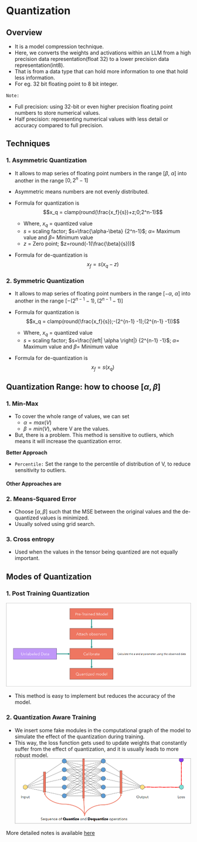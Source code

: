# Quantization
## Overview
- It is a model compression technique.
- Here, we converts the weights and activations within an LLM from a high precision data representation(float 32) to a lower precision data representation(int8).
- That is from a data type that can hold more information to one that hold less information.
- For eg. 32 bit floating point to 8 bit integer.

`Note:`  
- Full precision: using 32-bit or even higher precision floating point numbers to store numerical values.
- Half precision: representing numerical values with less detail or accuracy compared to full precision.
  
## Techniques
### 1. Asymmetric Quantization
- It allows to map series of floating point numbers in the range [$\beta$, $\alpha$] into another in the range $[0, 2^n-1]$
- Asymmetric means numbers are not evenly distributed.
- Formula for quantization is
  $$x_q = clamp(round(\frac{x_f}{s})+z;0;2^n-1)$$

  - Where, $x_q$ = quantized value
  - $s$ = scaling factor; $s=\frac{\alpha-\beta} {2^n-1}$; $\alpha=$ Maximum value and $\beta=$ Minimum value
  - $z$ = Zero point; $z=round(-1(\frac{\beta}{s}))$
- Formula for de-quantization is
  $$x_f = s(x_q - z) $$

### 2. Symmetric Quantization
- It allows to map series of floating point numbers in the range [$-\alpha$, $\alpha$] into another in the range $[-(2^{n-1} -1), (2^{n-1}-1)]$
- Formula for quantization is
  $$x_q = clamp(round(\frac{x_f}{s});-(2^{n-1} -1);(2^{n-1} -1))$$

  - Where, $x_q$ = quantized value
  - $s$ = scaling factor; $s=\frac{\left| \alpha \right|} {2^{n-1} -1}$; $\alpha=$ Maximum value and $\beta=$ Minimum value

- Formula for de-quantization is
  $$x_f = s(x_q) $$

## Quantization Range: how to choose $[\alpha, \beta]$
### 1. Min-Max
- To cover the whole range of values, we can set
  - $\alpha = max(V)$
  - $\beta = min(V)$, where V are the values.
- But, there is a problem. This method is sensitive to outliers, which means it will increase the quantization error.

**Better Approach**  
- `Percentile:` Set the range to the percentile of distribution of V, to reduce sensitivity to outliers.

#### Other Approaches are
### 2. Means-Squared Error
- Choose $[\alpha, \beta]$ such that the MSE between the original values and the de-quantized values is minimized.
- Usually solved using grid search.

### 3. Cross entropy
- Used when the values in the tensor being quantized are not equally important.

## Modes of Quantization
### 1. Post Training Quantization
![image](./images/ptq.png)
- This method is easy to implement but reduces the accuracy of the model.

### 2. Quantization Aware Training
- We insert some fake modules in the computational graph of the model to simulate the effect of the quantization during training.
- This way, the loss function gets used to update weights that constantly suffer from the effect of quantization, and it is usually leads to more robust model.
![image](./images/qat.png)

More detailed notes is available [here](https://github.com/hkproj/quantization-notes/blob/main/Slides.pdf)